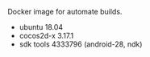 Docker image for automate builds.

- ubuntu 18.04
- cocos2d-x 3.17.1
- sdk tools 4333796 (android-28, ndk)
